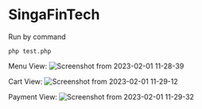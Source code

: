 # SingaFinTech

Run by command
```
php test.php
```

Menu View:
![Screenshot from 2023-02-01 11-28-39](https://user-images.githubusercontent.com/23236376/215948733-df5bd2ff-ab45-4849-ae04-9704ad1a4298.png)

Cart View:
![Screenshot from 2023-02-01 11-29-12](https://user-images.githubusercontent.com/23236376/215948836-7ffc10a6-771c-42f2-9b00-dfbf40e9d7e5.png)

Payment View:
![Screenshot from 2023-02-01 11-29-32](https://user-images.githubusercontent.com/23236376/215948855-0e2bb6c5-9e17-4ca1-9d3e-fa872b561754.png)
